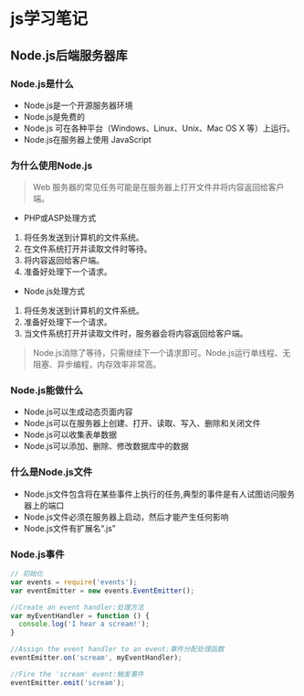 # js学习笔记

## Node.js后端服务器库

### Node.js是什么
- Node.js是一个开源服务器环境
- Node.js是免费的
- Node.js 可在各种平台（Windows、Linux、Unix、Mac OS X 等）上运行。
- Node.js在服务器上使用 JavaScript

### 为什么使用Node.js
> Web 服务器的常见任务可能是在服务器上打开文件并将内容返回给客户端。

- PHP或ASP处理方式
1. 将任务发送到计算机的文件系统。
2. 在文件系统打开并读取文件时等待。
3. 将内容返回给客户端。
4. 准备好处理下一个请求。

- Node.js处理方式
1. 将任务发送到计算机的文件系统。
2. 准备好处理下一个请求。
3. 当文件系统打开并读取文件时，服务器会将内容返回给客户端。

>Node.js消除了等待，只需继续下一个请求即可。Node.js运行单线程、无阻塞、异步编程，内存效率非常高。

### Node.js能做什么
- Node.js可以生成动态页面内容
- Node.js可以在服务器上创建、打开、读取、写入、删除和关闭文件
- Node.js可以收集表单数据
- Node.js可以添加、删除、修改数据库中的数据

### 什么是Node.js文件
- Node.js文件包含将在某些事件上执行的任务,典型的事件是有人试图访问服务器上的端口
- Node.js文件必须在服务器上启动，然后才能产生任何影响
- Node.js文件有扩展名“.js”

### Node.js事件
```javascript
// 初始化
var events = require('events');
var eventEmitter = new events.EventEmitter();

//Create an event handler:处理方法
var myEventHandler = function () {
  console.log('I hear a scream!');
}

//Assign the event handler to an event:事件分配处理函数
eventEmitter.on('scream', myEventHandler);

//Fire the 'scream' event:触发事件
eventEmitter.emit('scream');
```